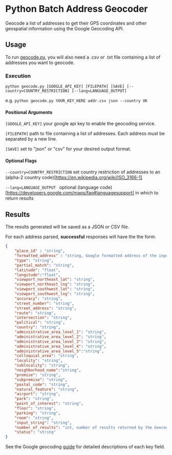 # Python Batch Address Geocoder
Geocode a list of addresses to get their GPS coordinates and other geospatial information using the Google Geocoding API.

## Usage
To run [geocode.py](geocode.py), you will also need a .csv or .txt file containing a list of addresses you want to geocode.

### Execution
`python geocode.py [GOOGLE_API_KEY] [FILEPATH] [SAVE] [--country=COUNTRY_RESTRICTION] [--lang=LANGUAGE_OUTPUT]`

e.g. `python geocode.py YOUR_KEY_HERE addr.csv json --country UK`

#### Positional Arguments
`[GOOGLE_API_KEY]`
your google api key to enable the geocoding service.

`[FILEPATH]`
path to file containing a list of addresses. Each address *must* be separated by a new line.

`[SAVE]`
set to "json" or "csv" for your desired output format.

#### Optional Flags
`--country=COUNTRY_RESTRICTION`
set country restriction of addresses to an (alpha-2 country code)[https://en.wikipedia.org/wiki/ISO_3166-1]

`--lang=LANGUAGE_OUTPUT `
optional (language code)[https://developers.google.com/maps/faq#languagesupport] in which to return results

## Results
The results generated will be saved as a JSON or CSV file.

For each address parsed, **successful** responses will have the the form:
```json
{   
    "place_id" : "string",
    "formatted_address" : "string, Google formatted address of the input string",
    "type": "string",
    "partial_match": "string",
    "latitude": "float",
    "longitude":"float",
    "viewport_northeast_lat": "string",
    "viewport_northeast_lng": "string",
    "viewport_southwest_lat": "string",
    "viewport_southwest_lng": "string",
    "accuracy": "string",
    "street_number": "string",
    "street_address": "string",
    "route": "string",
    "intersection": "string",
    "political": "string",
    "country": "string",
    "administrative_area_level_1": "string",
    "administrative_area_level_2": "string",
    "administrative_area_level_3": "string",
    "administrative_area_level_4": "string",
    "administrative_area_level_5":"string",
    "colloquial_area": "string",
    "locality": "string",
    "sublocality": "string",
    "neighborhood_name":"string",
    "premise": "string",
    "subpremise": "string",
    "postal_code": "string",
    "natural_feature": "string",
    "airport": "string",
    "park": "string",
    "point_of_interest": "string",
    "floor": "string",
    "parking": "string",
    "room": "string",
    "input_string": "string",
    "number_of_results": "int, number of results returned by the Geocoding API given the input string (only the first result is represented in the successful response)",
    "status": "string"
}
```

See the Google geocoding [guide](https://developers.google.com/maps/documentation/geocoding/intro) for detailed descriptions of each key field.